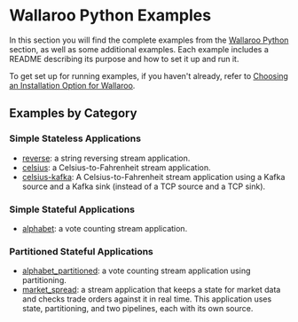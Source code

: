 # Wallaroo Python Examples

In this section you will find the complete examples from the [Wallaroo Python](https://docs.wallaroolabs.com/book/python/intro.html) section, as well as some additional examples. Each example includes a README describing its purpose and how to set it up and run it.

To get set up for running examples, if you haven't already, refer to [Choosing an Installation Option for Wallaroo](https://docs.wallaroolabs.com/book/getting-started/choosing-an-installation-option.html).

## Examples by Category

### Simple Stateless Applications

- [reverse](reverse/): a string reversing stream application.
- [celsius](celsius/): a Celsius-to-Fahrenheit stream application.
- [celsius-kafka](celsius-kafka/): A Celsius-to-Fahrenheit stream application using a Kafka source and a Kafka sink (instead of a TCP source and a TCP sink).

### Simple Stateful Applications

- [alphabet](alphabet/): a vote counting stream application.

### Partitioned Stateful Applications

- [alphabet_partitioned](alphabet_partitioned/): a vote counting stream application using partitioning.
- [market_spread](market_spread/): a stream application that keeps a state for market data and checks trade orders against it in real time. This application uses state, partitioning, and two pipelines, each with its own source.
